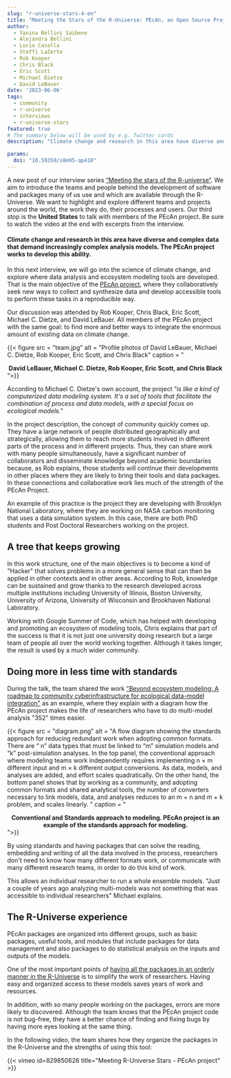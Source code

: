 ```yaml
---
slug: "r-universe-stars-4-en"
title: "Meeting the Stars of the R-Universe: PEcAn, an Open Source Project to Take Care of the Planet"
author:
  - Yanina Bellini Saibene
  - Alejandra Bellini
  - Lucio Casalla  
  - Steffi LaZerte
  - Rob Kooper
  - Chris Black
  - Eric Scott
  - Michael Dietze
  - David LeBauer
date: '2023-06-06'
tags:
  - community
  - r-universe
  - interviews
  - r-universe-stars
featured: true
# The summary below will be used by e.g. Twitter cards
description: "Climate change and research in this area have diverse and complex data that demand increasingly complex analysis models. The PEcAn project works to develop this ability."

params:
  doi: "10.59350/s8m95-ap410"
---
```


A new post of our interview series [“Meeting the stars of the R-universe”](/tags/r-universe-stars/). We aim to introduce the teams and people behind the development of software and packages many of us use and which are available through the R-Universe. We want to highlight and explore different teams and projects around the world, the work they do, their processes and users. Our third stop is the __United States__ to talk with members of the PEcAn project. Be sure to watch the video at the end with excerpts from the interview.


#### Climate change and research in this area have diverse and complex data that demand increasingly complex analysis models. The PEcAn project works to develop this ability.

In this next interview, we will go into the science of climate change, and explore where data analysis and ecosystem modeling tools are developed. That is the main objective of the [PEcAn project](https://pecanproject.github.io/), where they collaboratively seek new ways to collect and synthesize data and develop accessible tools to perform these tasks in a reproducible way.

Our discussion was attended by Rob Kooper, Chris Black, Eric Scott, Michael C. Dietze, and David LeBauer. All members of the PEcAn project with the same goal: to find more and better ways to integrate the enormous amount of existing data on climate change.

{{< figure src = "team.jpg" alt = "Profile photos of David LeBauer, Michael C. Dietze, Rob Kooper, Eric Scott, and Chris Black" caption = "<center><strong>David LeBauer, Michael C. Dietze, Rob Kooper, Eric Scott, and Chris Black</strong></center>">}}

According to Michael C. Dietze's own account, the project _"is like a kind of computerized data modeling system. It's a set of tools that facilitate the combination of process and data models, with a special focus on ecological models."_

In the project description, the concept of community quickly comes up. They have a large network of people distributed geographically and strategically, allowing them to reach more students involved in different parts of the process and in different projects. Thus, they can share work with many people simultaneously, have a significant number of collaborators and disseminate knowledge beyond academic boundaries because, as Rob explains, those students will continue their developments in other places where they are likely to bring their tools and data packages. In these connections and collaborative work lies much of the strength of the PEcAn Project.

An example of this practice is the project they are developing with Brooklyn National Laboratory, where they are working on NASA carbon monitoring that uses a data simulation system. In this case, there are both PhD students and Post Doctoral Researchers working on the project.

## A tree that keeps growing 

In this work structure, one of the main objectives is to become a kind of "Hacker" that solves problems in a more general sense that can then be applied in other contexts and in other areas. According to Rob, knowledge can be sustained and grow thanks to the research developed across multiple institutions including University of Illinois, Boston University, University of Arizona, University of Wisconsin and Brookhaven National Laboratory. 

Working with Google Summer of Code, which has helped with developing and promoting an ecosystem of modeling tools, Chris explains that part of the success is that it is not just one university doing research but a large team of people all over the world working together. Although it takes longer, the result is used by a much wider community.

## Doing more in less time with standards

During the talk, the team shared the work ["Beyond ecosystem modeling: A roadmap to community
cyberinfrastructure for ecological data-model integration"](https://onlinelibrary.wiley.com/doi/pdfdirect/10.1111/gcb.15409) as an example, where they explain with a diagram how the PEcAn project makes the life of researchers who have to do multi-model analysis "352" times easier.

{{< figure src = "diagram.png" alt = "A flow diagram showing the standards approach for reducing redundant work when adopting common formats. There are “ n” data types that must be linked to “m” simulation models and “k” post-simulation analyses. In the top panel, the conventional approach where modeling teams work independently requires implementing n × m different input and m × k different output conversions. As data, models, and analyses are added, and effort scales quadratically. On the other hand, the bottom panel shows that by working as a community, and adopting common formats and shared analytical tools, the number of converters necessary to link models, data, and analyses reduces to an m + n and m + k problem, and scales linearly. " caption = "<center><strong>Conventional and Standards approach to modeling. PEcAn project is an example of the standards approach for modeling.</strong></center>">}}

By using standards and having packages that can solve the reading, embedding and writing of all the data involved in the process, researchers don't need to know how many different formats work, or communicate with many different research teams, in order to do this kind of work.  

This allows an individual researcher to run a whole ensemble models. "Just a couple of years ago analyzing multi-models was not something that was accessible to individual researchers" Michael explains.  


## The R-Universe experience

PEcAn packages are organized into different groups, such as basic packages, useful tools, and modules that include packages for data management and also packages to do statistical analysis on the inputs and outputs of the models.

One of the most important points of [having all the packages in an orderly manner in the R-Universe](https://pecanproject.r-universe.dev/builds) is to simplify the work of researchers. Having easy and organized access to these models saves years of work and resources.

In addition, with so many people working on the packages, errors are more likely to discovered. Although the team knows that the PEcAn project code is not bug-free, they have a better chance of finding and fixing bugs by having more eyes looking at the same thing.

In the following video, the team shares how they organize the packages in the R-Universe and the strengths of using this tool:


{{< vimeo id=829850626 title="Meeting R-Universe Stars - PEcAn project" >}}

